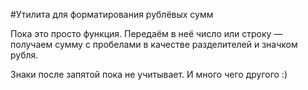 #Утилита для форматирования рублёвых сумм

Пока это просто функция. Передаём в неё число или строку — получаем сумму с пробелами в качестве разделителей и значком рубля.

Знаки после запятой пока не учитывает. И много чего другого :)
